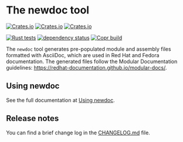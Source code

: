 # The newdoc tool

[![Crates.io](https://img.shields.io/crates/v/newdoc)](https://crates.io/crates/newdoc)
[![Crates.io](https://img.shields.io/crates/d/newdoc)](https://crates.io/crates/newdoc)
[![Crates.io](https://img.shields.io/crates/l/newdoc)](https://crates.io/crates/newdoc)

[![Rust tests](https://github.com/redhat-documentation/newdoc/actions/workflows/rust-test.yml/badge.svg)](https://github.com/redhat-documentation/newdoc/actions/workflows/rust-test.yml)
[![dependency status](https://deps.rs/repo/github/redhat-documentation/newdoc/status.svg)](https://deps.rs/repo/github/redhat-documentation/newdoc)
[![Copr build](https://copr.fedorainfracloud.org/coprs/mareksu/newdoc-rs/package/newdoc/status_image/last_build.png)](https://copr.fedorainfracloud.org/coprs/mareksu/newdoc-rs/package/newdoc/)

The `newdoc` tool generates pre-populated module and assembly files formatted with AsciiDoc, which are used in Red Hat and Fedora documentation. The generated files follow the Modular Documentation guidelines: <https://redhat-documentation.github.io/modular-docs/>.

## Using newdoc

See the full documentation at [Using newdoc](docs/using-newdoc.adoc).

## Release notes

You can find a brief change log in the [CHANGELOG.md](CHANGELOG.md) file.
